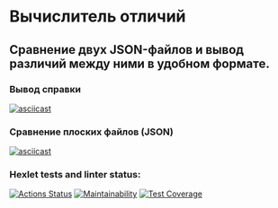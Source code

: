 # Вычислитель отличий

## Сравнение двух JSON-файлов и вывод различий между ними в удобном формате.

### Вывод справки
[![asciicast](https://asciinema.org/a/y6AIsatU8oqaPWVuYY6EHJAZR.svg)](https://asciinema.org/a/y6AIsatU8oqaPWVuYY6EHJAZR)

### Сравнение плоских файлов (JSON)
[![asciicast](https://asciinema.org/a/GRcI4YXhfSDP6EsQNuYJjYtIc.svg)](https://asciinema.org/a/GRcI4YXhfSDP6EsQNuYJjYtIc)

### Hexlet tests and linter status:
[![Actions Status](https://github.com/botti4elli/frontend-project-46/actions/workflows/hexlet-check.yml/badge.svg)](https://github.com/botti4elli/frontend-project-46/actions)
[![Maintainability](https://api.codeclimate.com/v1/badges/7136b878d38d4288292d/maintainability)](https://codeclimate.com/github/botti4elli/frontend-project-46/maintainability)
[![Test Coverage](https://api.codeclimate.com/v1/badges/7136b878d38d4288292d/test_coverage)](https://codeclimate.com/github/botti4elli/frontend-project-46/test_coverage)